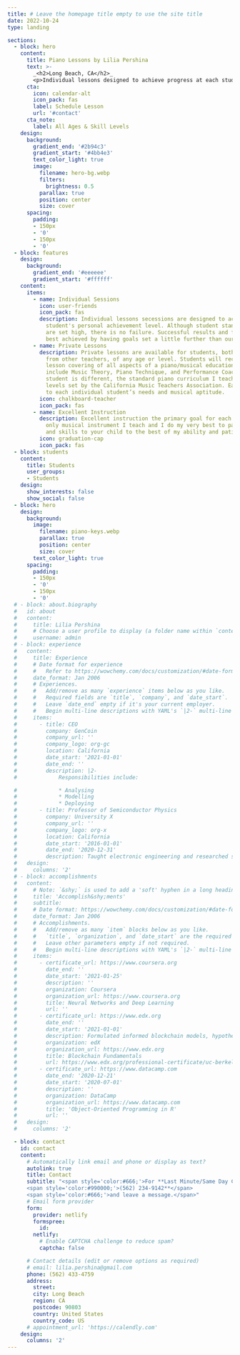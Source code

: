 ```yaml
---
title: # Leave the homepage title empty to use the site title
date: 2022-10-24
type: landing

sections:
  - block: hero
    content:
      title: Piano Lessons by Lilia Pershina
      text: >-
        _<h2>Long Beach, CA</h2>_
        <p>Individual lessons designed to achieve progress at each student’s personal achievement level.</p>
      cta:
        icon: calendar-alt
        icon_pack: fas
        label: Schedule Lesson
        url: '#contact'
      cta_note:
        label: All Ages & Skill Levels
    design:
      background:
        gradient_end: '#2b94c3'
        gradient_start: '#4bb4e3'
        text_color_light: true
        image:
          filename: hero-bg.webp
          filters:
            brightness: 0.5
          parallax: true
          position: center
          size: cover
      spacing:
        padding:
        - 150px
        - '0'
        - 150px
        - '0'
  - block: features
    design:
      background:
        gradient_end: '#eeeeee'
        gradient_start: '#ffffff'
    content:
      items:
        - name: Individual Sessions
          icon: user-friends
          icon_pack: fas
          description: Individual lessons secessions are designed to achieve progress at each
            student's personal achievement level. Although student standards and expectations
            are set high, there is no failure. Successful results and further progress is
            best achieved by having goals set a little further than our natural comfort level.
        - name: Private Lessons
          description: Private lessons are available for students, both beginning and transfers
            from other teachers, of any age or level. Students will receive a weekly one-on-one
            lesson covering of all aspects of a piano/musical education. The lessons will
            include Music Theory, Piano Technique, and Performance Coaching. Although every
            student is different, the standard piano curriculum I teach is based on the proficiency
            levels set by the California Music Teachers Association. Each lesson is adapted
            to each individual student’s needs and musical aptitude.
          icon: chalkboard-teacher
          icon_pack: fas
        - name: Excellent Instruction
          description: Excellent instruction the primary goal for each student. Piano is the
            only musical instrument I teach and I do my very best to pass on my knowledge
            and skills to your child to the best of my ability and patience.
          icon: graduation-cap
          icon_pack: fas
  - block: students
    content:
      title: Students
      user_groups:
      - Students
    design:
      show_interests: false
      show_social: false
  - block: hero
    design:
      background:
        image:
          filename: piano-keys.webp
          parallax: true
          position: center
          size: cover
        text_color_light: true
      spacing:
        padding:
        - 150px
        - '0'
        - 150px
        - '0'
  # - block: about.biography
  #   id: about
  #   content:
  #     title: Lilia Pershina
  #     # Choose a user profile to display (a folder name within `content/authors/`)
  #     username: admin
  # - block: experience
  #   content:
  #     title: Experience
  #     # Date format for experience
  #     #   Refer to https://wowchemy.com/docs/customization/#date-format
  #     date_format: Jan 2006
  #     # Experiences.
  #     #   Add/remove as many `experience` items below as you like.
  #     #   Required fields are `title`, `company`, and `date_start`.
  #     #   Leave `date_end` empty if it's your current employer.
  #     #   Begin multi-line descriptions with YAML's `|2-` multi-line prefix.
  #     items:
  #       - title: CEO
  #         company: GenCoin
  #         company_url: ''
  #         company_logo: org-gc
  #         location: California
  #         date_start: '2021-01-01'
  #         date_end: ''
  #         description: |2-
  #             Responsibilities include:

  #             * Analysing
  #             * Modelling
  #             * Deploying
  #       - title: Professor of Semiconductor Physics
  #         company: University X
  #         company_url: ''
  #         company_logo: org-x
  #         location: California
  #         date_start: '2016-01-01'
  #         date_end: '2020-12-31'
  #         description: Taught electronic engineering and researched semiconductor physics.
  #   design:
  #     columns: '2'
  # - block: accomplishments
  #   content:
  #     # Note: `&shy;` is used to add a 'soft' hyphen in a long heading.
  #     title: 'Accomplish&shy;ments'
  #     subtitle:
  #     # Date format: https://wowchemy.com/docs/customization/#date-format
  #     date_format: Jan 2006
  #     # Accomplishments.
  #     #   Add/remove as many `item` blocks below as you like.
  #     #   `title`, `organization`, and `date_start` are the required parameters.
  #     #   Leave other parameters empty if not required.
  #     #   Begin multi-line descriptions with YAML's `|2-` multi-line prefix.
  #     items:
  #       - certificate_url: https://www.coursera.org
  #         date_end: ''
  #         date_start: '2021-01-25'
  #         description: ''
  #         organization: Coursera
  #         organization_url: https://www.coursera.org
  #         title: Neural Networks and Deep Learning
  #         url: ''
  #       - certificate_url: https://www.edx.org
  #         date_end: ''
  #         date_start: '2021-01-01'
  #         description: Formulated informed blockchain models, hypotheses, and use cases.
  #         organization: edX
  #         organization_url: https://www.edx.org
  #         title: Blockchain Fundamentals
  #         url: https://www.edx.org/professional-certificate/uc-berkeleyx-blockchain-fundamentals
  #       - certificate_url: https://www.datacamp.com
  #         date_end: '2020-12-21'
  #         date_start: '2020-07-01'
  #         description: ''
  #         organization: DataCamp
  #         organization_url: https://www.datacamp.com
  #         title: 'Object-Oriented Programming in R'
  #         url: ''
  #   design:
  #     columns: '2'

  - block: contact
    id: contact
    content:
      # Automatically link email and phone or display as text?
      autolink: true
      title: Contact
      subtitle: "<span style='color:#666;'>For **Last Minute/Same Day Cancellations ONLY:<br />Call</span>
      <span style='color:#990000;'>(562) 234-9142**</span>
      <span style='color:#666;'>and leave a message.</span>"
      # Email form provider
      form:
        provider: netlify
        formspree:
          id:
        netlify:
          # Enable CAPTCHA challenge to reduce spam?
          captcha: false

      # Contact details (edit or remove options as required)
      # email: lilia.pershina@gmail.com
      phone: (562) 433-4759
      address:
        street:
        city: Long Beach
        region: CA
        postcode: 90803
        country: United States
        country_code: US
      # appointment_url: 'https://calendly.com'
    design:
      columns: '2'
---
```

